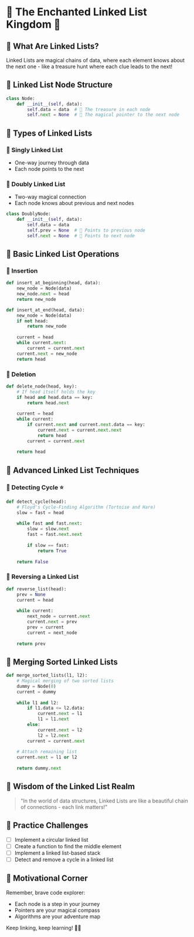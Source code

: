 # 🌈 The Enchanted Linked List Kingdom 🍭

## 🦄 What Are Linked Lists?
Linked Lists are magical chains of data, where each element knows about the next one - like a treasure hunt where each clue leads to the next!

## 🌸 Linked List Node Structure
```python
class Node:
    def __init__(self, data):
        self.data = data  # 🍬 The treasure in each node
        self.next = None  # 🌟 The magical pointer to the next node
```

## 🍭 Types of Linked Lists

### 🌺 Singly Linked List
- One-way journey through data
- Each node points to the next

### 🧸 Doubly Linked List
- Two-way magical connection
- Each node knows about previous and next nodes
```python
class DoublyNode:
    def __init__(self, data):
        self.data = data
        self.prev = None  # 💖 Points to previous node
        self.next = None  # 🍦 Points to next node
```

## 🦋 Basic Linked List Operations

### 🌈 Insertion
```python
def insert_at_beginning(head, data):
    new_node = Node(data)
    new_node.next = head
    return new_node

def insert_at_end(head, data):
    new_node = Node(data)
    if not head:
        return new_node
    
    current = head
    while current.next:
        current = current.next
    current.next = new_node
    return head
```

### 🍰 Deletion
```python
def delete_node(head, key):
    # If head itself holds the key
    if head and head.data == key:
        return head.next
    
    current = head
    while current:
        if current.next and current.next.data == key:
            current.next = current.next.next
            return head
        current = current.next
    
    return head
```

## 🌺 Advanced Linked List Techniques

### 🦄 Detecting Cycle ⭐
```python
def detect_cycle(head):
    # Floyd's Cycle-Finding Algorithm (Tortoise and Hare)
    slow = fast = head
    
    while fast and fast.next:
        slow = slow.next
        fast = fast.next.next
        
        if slow == fast:
            return True
    
    return False
```

### 💖 Reversing a Linked List
```python
def reverse_list(head):
    prev = None
    current = head
    
    while current:
        next_node = current.next
        current.next = prev
        prev = current
        current = next_node
    
    return prev
```

## 🍭 Merging Sorted Linked Lists
```python
def merge_sorted_lists(l1, l2):
    # Magical merging of two sorted lists
    dummy = Node(0)
    current = dummy
    
    while l1 and l2:
        if l1.data <= l2.data:
            current.next = l1
            l1 = l1.next
        else:
            current.next = l2
            l2 = l2.next
        current = current.next
    
    # Attach remaining list
    current.next = l1 or l2
    
    return dummy.next
```

## 🌈 Wisdom of the Linked List Realm
> "In the world of data structures, Linked Lists are like a beautiful chain of connections - each link matters!" 

## 🦋 Practice Challenges
- [ ] Implement a circular linked list
- [ ] Create a function to find the middle element
- [ ] Implement a linked list-based stack
- [ ] Detect and remove a cycle in a linked list

## 💖 Motivational Corner
Remember, brave code explorer:
- Each node is a step in your journey
- Pointers are your magical compass
- Algorithms are your adventure map

Keep linking, keep learning! 🌈✨